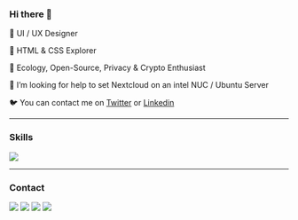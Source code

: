 ### Hi there 👋

🌳 UI / UX Designer

🌿 HTML & CSS Explorer

🌱 Ecology, Open-Source, Privacy & Crypto Enthusiast

🤔 I’m looking for help to set Nextcloud on an intel NUC / Ubuntu Server

🐦 You can contact me on [Twitter](https://twitter.com/cyrillebesson) or [Linkedin](https://www.linkedin.com/in/cyrillebesson/)

<hr>

### Skills

<img src ="https://img.shields.io/badge/UI Design-%23.svg?&style=for-the-badge&logo=&logoColor=white%22">

<hr>

### Contact

[<img src ="https://img.shields.io/badge/website-%23.svg?&style=for-the-badge&logo=&logoColor=white%22">](https://cyrillebesson.ch/)
[<img src="https://img.shields.io/badge/twitter-%231DA1F2.svg?&style=for-the-badge&logo=twitter&logoColor=white" />](https://twitter.com/cyrillebesson) 
[<img src="https://img.shields.io/badge/linkedin-%230077B5.svg?&style=for-the-badge&logo=linkedin&logoColor=white" />](https://www.linkedin.com/in/cyrillebesson)
[<img src = "https://img.shields.io/badge/buymeacoffee-%23ffdd00.svg?&style=for-the-badge&logo=coffeescript&logoColor=black">](https://www.buymeacoffee.com/cyrillebesson)

